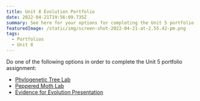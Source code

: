 ```yaml
---
title: Unit 8 Evolution Portfolio
date: 2022-04-21T19:56:09.735Z
summary: See here for your options for completing the Unit 5 portfolio assignment.
featuredImage: /static/img/screen-shot-2022-04-21-at-2.55.42-pm.png
tags:
  - Portfolios
  - Unit 8
---
```

Do one of the following options in order to complete the Unit 5 portfolio assignment:

* [Phylogenetic Tree Lab](https://mnca-biology-message-board.netlify.app/posts/evolution-phylogenetic-tree-portfolio/)
* [Peppered Moth Lab](https://mnca-biology-message-board.netlify.app/posts/evolution-peppered-moth-portfolio/)
* [Evidence for Evolution Presentation](https://mnca-biology-message-board.netlify.app/posts/evolution-evidence-presentation-portfolio/)